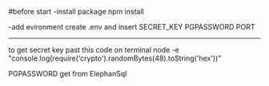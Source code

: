 #before start
-install package
    npm install

-add evironment
create .env and insert 
SECRET_KEY
PGPASSWORD
PORT

***
to get secret key past this code on terminal
node -e "console.log(require('crypto').randomBytes(48).toString('hex'))"

PGPASSWORD get from ElephanSql